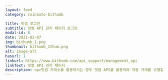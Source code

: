 ```yaml
---
layout: feed
category: coinauto-bithumb

title: 빗썸 로그인
subtitle: 빗썸 API 관리 페이지 로그인
modal-id: 8
date: 2021-02-07
img: bithumb_1.png
thumbnail: bithumb_1thum.png
alt: image-alt
hasurl: 1
linkurl: https://www.bithumb.com/api_support/management_api
linkText: 빗썸 API 관리 페이지
description: <p>빗썸 거래소를 활용하시는 경우 빗썸 API를 활용하여 자동 거래를 수행할 수 있습니다.</p><p><li>아래 버튼을 클릭하여 빗썸 API 관리 페이지로 이동합니다.</li><li>계정이 없다면 회원가입을 진행합니다.</li><li>로그인 후 "거래관리" 탭의 "API 관리" 메뉴를 클릭합니다.</li></p><p>빗썸측 서버에 장애가 발생할 경우 거래에 문제가 발생할 수 있으며, 이로 인한 원금 손실이 발생할 수 있습니다. 이에 동의하시는 사용자께서만 코인오토를 사용해 주시기 바랍니다.</p><p>트레이딩 도중 인터넷 접속이 끊어질 경우 문제가 발생할 수 있으며, 이로 인한 원금 손실이 발생할 수 있습니다. 이에 동의하시는 사용자께서만 코인오토를 사용해 주시기 바랍니다.</p>
---
```

